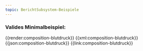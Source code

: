 ```yaml
---
topic: BerichtSubsystem-Beispiele
---
```


### Valides Minimalbeispiel:

<tabs>
    <tab title="Übersicht">      
        {{render:composition-blutdruck}}
    </tab>
    <tab title="XML">      
        {{xml:composition-blutdruck}}
    </tab>
    <tab title="JSON">
        {{json:composition-blutdruck}}
    </tab>
    <tab title="Link">
        {{link:composition-blutdruck}}
    </tab>
</tabs>
